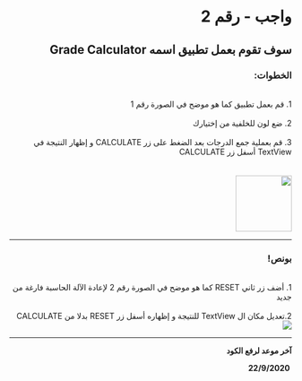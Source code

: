 <div dir = "rtl">

# واجب - رقم 2
## سوف تقوم بعمل تطبيق اسمه Grade Calculator
### الخطوات: 

<br>
 1.  قم بعمل تطبيق كما هو موضح في الصورة رقم 1
<br>

<br>
2. ضع لون للخلفية من إختيارك
<br>

<br>
 3. قم بعملية جمع الدرجات بعد الضغط على زر CALCULATE و إظهار النتيجة في TextView أسفل زر CALCULATE
<br>

<br>
<br>
<img src = "https://github.com/kuwaitcodes/android-hw-2/blob/master/Screen%20Shot%202020-05-30%20at%206.31.53%20PM.png" width = "100px"/>
<br>
<hr>

### بونص!

<br>
1. أضف زر ثاني RESET كما هو موضح في الصورة رقم 2 لإعادة الآلة الحاسبة فارغة من جديد
<br>

<br>
2.تعديل مكان ال TextView للنتيجة و إظهاره أسفل زر RESET بدلا من CALCULATE 
<br>
<img src = "https://ibb.co/MGhYqcB"/>

<hr>
<b>آخر موعد لرفع الكود

&#x202b; 22/9/2020

</div>
